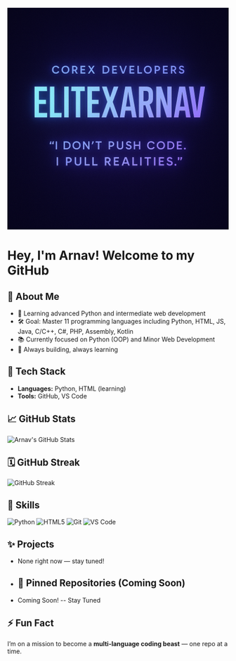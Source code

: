 ![Banner](https://github.com/EliteXArnav/EliteXArnav/blob/af003c60e6d1fc38bd67f2c4422bc1e234f25b8d/Banner.png)

# Hey, I'm Arnav! Welcome to my GitHub

## 🚀 About Me
- 🧠 Learning advanced Python and  intermediate web development   
- 🛠️ Goal: Master 11 programming languages including Python, HTML, JS, Java, C/C++, C#, PHP, Assembly, Kotlin  
- 📚 Currently focused on Python (OOP)  and Minor Web Development 
- 🌱 Always building, always learning  

## 🔧 Tech Stack
- **Languages:** Python, HTML (learning)  
- **Tools:** GitHub, VS Code  

## 📈 GitHub Stats
![Arnav's GitHub Stats](https://github-readme-stats.vercel.app/api?username=EliteXArnav&show_icons=true&theme=radical)

## 🗓️ GitHub Streak
![GitHub Streak](https://streak-stats.demolab.com?user=EliteXArnav&theme=radical&hide_border=true)

## 🧠 Skills

![Python](https://img.shields.io/badge/Python-3670A0?style=for-the-badge&logo=python&logoColor=white)
![HTML5](https://img.shields.io/badge/HTML5-E34F26?style=for-the-badge&logo=html5&logoColor=white)
![Git](https://img.shields.io/badge/Git-F05032?style=for-the-badge&logo=git&logoColor=white)
![VS Code](https://img.shields.io/badge/VS%20Code-007ACC?style=for-the-badge&logo=visual-studio-code&logoColor=white)

## ✨ Projects
- None right now — stay tuned!

- ## 📌 Pinned Repositories (Coming Soon)
- Coming Soon! -- Stay Tuned 

## ⚡ Fun Fact
I’m on a mission to become a **multi-language coding beast** — one repo at a time.
